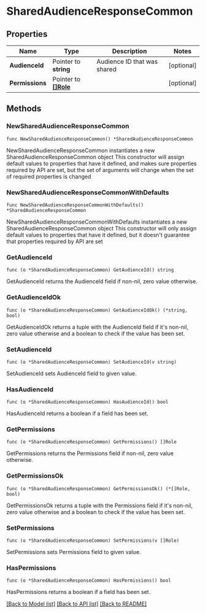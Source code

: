 # SharedAudienceResponseCommon

## Properties

Name | Type | Description | Notes
------------ | ------------- | ------------- | -------------
**AudienceId** | Pointer to **string** | Audience ID that was shared | [optional] 
**Permissions** | Pointer to [**[]Role**](Role.md) |  | [optional] 

## Methods

### NewSharedAudienceResponseCommon

`func NewSharedAudienceResponseCommon() *SharedAudienceResponseCommon`

NewSharedAudienceResponseCommon instantiates a new SharedAudienceResponseCommon object
This constructor will assign default values to properties that have it defined,
and makes sure properties required by API are set, but the set of arguments
will change when the set of required properties is changed

### NewSharedAudienceResponseCommonWithDefaults

`func NewSharedAudienceResponseCommonWithDefaults() *SharedAudienceResponseCommon`

NewSharedAudienceResponseCommonWithDefaults instantiates a new SharedAudienceResponseCommon object
This constructor will only assign default values to properties that have it defined,
but it doesn't guarantee that properties required by API are set

### GetAudienceId

`func (o *SharedAudienceResponseCommon) GetAudienceId() string`

GetAudienceId returns the AudienceId field if non-nil, zero value otherwise.

### GetAudienceIdOk

`func (o *SharedAudienceResponseCommon) GetAudienceIdOk() (*string, bool)`

GetAudienceIdOk returns a tuple with the AudienceId field if it's non-nil, zero value otherwise
and a boolean to check if the value has been set.

### SetAudienceId

`func (o *SharedAudienceResponseCommon) SetAudienceId(v string)`

SetAudienceId sets AudienceId field to given value.

### HasAudienceId

`func (o *SharedAudienceResponseCommon) HasAudienceId() bool`

HasAudienceId returns a boolean if a field has been set.

### GetPermissions

`func (o *SharedAudienceResponseCommon) GetPermissions() []Role`

GetPermissions returns the Permissions field if non-nil, zero value otherwise.

### GetPermissionsOk

`func (o *SharedAudienceResponseCommon) GetPermissionsOk() (*[]Role, bool)`

GetPermissionsOk returns a tuple with the Permissions field if it's non-nil, zero value otherwise
and a boolean to check if the value has been set.

### SetPermissions

`func (o *SharedAudienceResponseCommon) SetPermissions(v []Role)`

SetPermissions sets Permissions field to given value.

### HasPermissions

`func (o *SharedAudienceResponseCommon) HasPermissions() bool`

HasPermissions returns a boolean if a field has been set.


[[Back to Model list]](../README.md#documentation-for-models) [[Back to API list]](../README.md#documentation-for-api-endpoints) [[Back to README]](../README.md)


